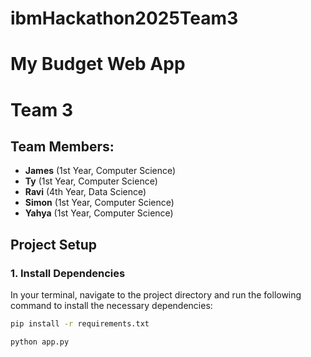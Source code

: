 ﻿# ibmHackathon2025Team3

# My Budget Web App

# Team 3

## Team Members:
- **James** (1st Year, Computer Science)
- **Ty** (1st Year, Computer Science)
- **Ravi** (4th Year, Data Science)
- **Simon** (1st Year, Computer Science)
- **Yahya** (1st Year, Computer Science)

## Project Setup

### 1. Install Dependencies
In your terminal, navigate to the project directory and run the following command to install the necessary dependencies:

```bash
pip install -r requirements.txt

python app.py


